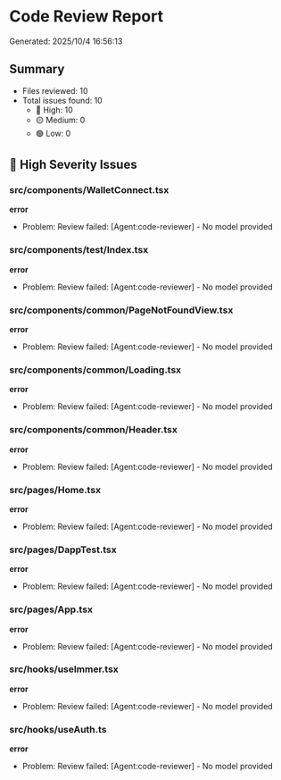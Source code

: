 # Code Review Report

Generated: 2025/10/4 16:56:13

## Summary

- Files reviewed: 10
- Total issues found: 10
  - 🔴 High: 10
  - 🟡 Medium: 0
  - 🟢 Low: 0

## 🔴 High Severity Issues

### src/components/WalletConnect.tsx

**error**
- Problem: Review failed: [Agent:code-reviewer] - No model provided

### src/components/test/Index.tsx

**error**
- Problem: Review failed: [Agent:code-reviewer] - No model provided

### src/components/common/PageNotFoundView.tsx

**error**
- Problem: Review failed: [Agent:code-reviewer] - No model provided

### src/components/common/Loading.tsx

**error**
- Problem: Review failed: [Agent:code-reviewer] - No model provided

### src/components/common/Header.tsx

**error**
- Problem: Review failed: [Agent:code-reviewer] - No model provided

### src/pages/Home.tsx

**error**
- Problem: Review failed: [Agent:code-reviewer] - No model provided

### src/pages/DappTest.tsx

**error**
- Problem: Review failed: [Agent:code-reviewer] - No model provided

### src/pages/App.tsx

**error**
- Problem: Review failed: [Agent:code-reviewer] - No model provided

### src/hooks/useImmer.tsx

**error**
- Problem: Review failed: [Agent:code-reviewer] - No model provided

### src/hooks/useAuth.ts

**error**
- Problem: Review failed: [Agent:code-reviewer] - No model provided

